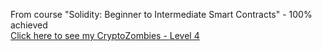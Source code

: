 From course "Solidity: Beginner to Intermediate Smart Contracts" - 100% achieved\
[Click here to see my CryptoZombies - Level 4](https://share.cryptozombies.io/fr/lesson/4/share/Eric_Boutueil?id=WyJnaXRodWJ8MzQ3Njg0NzMiLDEsMTRd)
